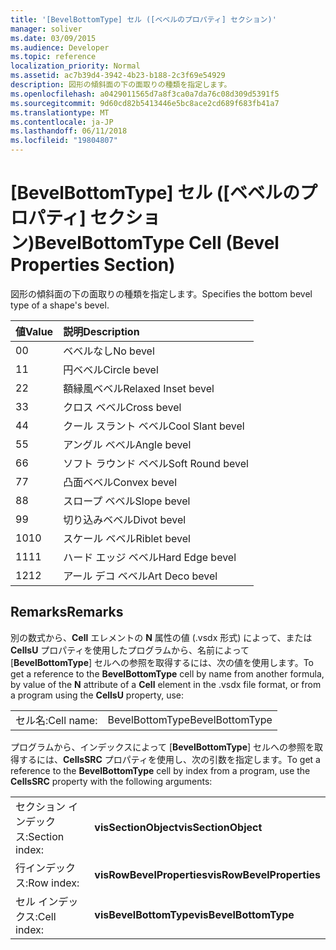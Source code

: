 ```yaml
---
title: '[BevelBottomType] セル ([ベベルのプロパティ] セクション)'
manager: soliver
ms.date: 03/09/2015
ms.audience: Developer
ms.topic: reference
localization_priority: Normal
ms.assetid: ac7b39d4-3942-4b23-b188-2c3f69e54929
description: 図形の傾斜面の下の面取りの種類を指定します。
ms.openlocfilehash: a0429011565d7a8f3ca0a7da76c08d309d5391f5
ms.sourcegitcommit: 9d60cd82b5413446e5bc8ace2cd689f683fb41a7
ms.translationtype: MT
ms.contentlocale: ja-JP
ms.lasthandoff: 06/11/2018
ms.locfileid: "19804807"
---
```

# <a name="bevelbottomtype-cell-bevel-properties-section"></a><span data-ttu-id="b5a05-103">[BevelBottomType] セル ([ベベルのプロパティ] セクション)</span><span class="sxs-lookup"><span data-stu-id="b5a05-103">BevelBottomType Cell (Bevel Properties Section)</span></span>

<span data-ttu-id="b5a05-104">図形の傾斜面の下の面取りの種類を指定します。</span><span class="sxs-lookup"><span data-stu-id="b5a05-104">Specifies the bottom bevel type of a shape's bevel.</span></span>
  
|<span data-ttu-id="b5a05-105">**値**</span><span class="sxs-lookup"><span data-stu-id="b5a05-105">**Value**</span></span>|<span data-ttu-id="b5a05-106">**説明**</span><span class="sxs-lookup"><span data-stu-id="b5a05-106">**Description**</span></span>|
|:-----|:-----|
|<span data-ttu-id="b5a05-107">0</span><span class="sxs-lookup"><span data-stu-id="b5a05-107">0</span></span>  <br/> |<span data-ttu-id="b5a05-108">ベベルなし</span><span class="sxs-lookup"><span data-stu-id="b5a05-108">No bevel</span></span>  <br/> |
|<span data-ttu-id="b5a05-109">1</span><span class="sxs-lookup"><span data-stu-id="b5a05-109">1</span></span>  <br/> |<span data-ttu-id="b5a05-110">円ベベル</span><span class="sxs-lookup"><span data-stu-id="b5a05-110">Circle bevel</span></span>  <br/> |
|<span data-ttu-id="b5a05-111">2</span><span class="sxs-lookup"><span data-stu-id="b5a05-111">2</span></span>  <br/> |<span data-ttu-id="b5a05-112">額縁風ベベル</span><span class="sxs-lookup"><span data-stu-id="b5a05-112">Relaxed Inset bevel</span></span>  <br/> |
|<span data-ttu-id="b5a05-113">3</span><span class="sxs-lookup"><span data-stu-id="b5a05-113">3</span></span>  <br/> |<span data-ttu-id="b5a05-114">クロス ベベル</span><span class="sxs-lookup"><span data-stu-id="b5a05-114">Cross bevel</span></span>  <br/> |
|<span data-ttu-id="b5a05-115">4</span><span class="sxs-lookup"><span data-stu-id="b5a05-115">4</span></span>  <br/> |<span data-ttu-id="b5a05-116">クール スラント ベベル</span><span class="sxs-lookup"><span data-stu-id="b5a05-116">Cool Slant bevel</span></span>  <br/> |
|<span data-ttu-id="b5a05-117">5</span><span class="sxs-lookup"><span data-stu-id="b5a05-117">5</span></span>  <br/> |<span data-ttu-id="b5a05-118">アングル ベベル</span><span class="sxs-lookup"><span data-stu-id="b5a05-118">Angle bevel</span></span>  <br/> |
|<span data-ttu-id="b5a05-119">6</span><span class="sxs-lookup"><span data-stu-id="b5a05-119">6</span></span>  <br/> |<span data-ttu-id="b5a05-120">ソフト ラウンド ベベル</span><span class="sxs-lookup"><span data-stu-id="b5a05-120">Soft Round bevel</span></span>  <br/> |
|<span data-ttu-id="b5a05-121">7</span><span class="sxs-lookup"><span data-stu-id="b5a05-121">7</span></span>  <br/> |<span data-ttu-id="b5a05-122">凸面ベベル</span><span class="sxs-lookup"><span data-stu-id="b5a05-122">Convex bevel</span></span>  <br/> |
|<span data-ttu-id="b5a05-123">8</span><span class="sxs-lookup"><span data-stu-id="b5a05-123">8</span></span>  <br/> |<span data-ttu-id="b5a05-124">スロープ ベベル</span><span class="sxs-lookup"><span data-stu-id="b5a05-124">Slope bevel</span></span>  <br/> |
|<span data-ttu-id="b5a05-125">9</span><span class="sxs-lookup"><span data-stu-id="b5a05-125">9</span></span>  <br/> |<span data-ttu-id="b5a05-126">切り込みベベル</span><span class="sxs-lookup"><span data-stu-id="b5a05-126">Divot bevel</span></span>  <br/> |
|<span data-ttu-id="b5a05-127">10</span><span class="sxs-lookup"><span data-stu-id="b5a05-127">10</span></span>  <br/> |<span data-ttu-id="b5a05-128">スケール ベベル</span><span class="sxs-lookup"><span data-stu-id="b5a05-128">Riblet bevel</span></span>  <br/> |
|<span data-ttu-id="b5a05-129">11</span><span class="sxs-lookup"><span data-stu-id="b5a05-129">11</span></span>  <br/> |<span data-ttu-id="b5a05-130">ハード エッジ ベベル</span><span class="sxs-lookup"><span data-stu-id="b5a05-130">Hard Edge bevel</span></span>  <br/> |
|<span data-ttu-id="b5a05-131">12</span><span class="sxs-lookup"><span data-stu-id="b5a05-131">12</span></span>  <br/> |<span data-ttu-id="b5a05-132">アール デコ ベベル</span><span class="sxs-lookup"><span data-stu-id="b5a05-132">Art Deco bevel</span></span>  <br/> |
   
## <a name="remarks"></a><span data-ttu-id="b5a05-133">Remarks</span><span class="sxs-lookup"><span data-stu-id="b5a05-133">Remarks</span></span>

<span data-ttu-id="b5a05-134">別の数式から、**Cell** エレメントの **N** 属性の値 (.vsdx 形式) によって、または**CellsU** プロパティを使用したプログラムから、名前によって [**BevelBottomType**] セルへの参照を取得するには、次の値を使用します。</span><span class="sxs-lookup"><span data-stu-id="b5a05-134">To get a reference to the **BevelBottomType** cell by name from another formula, by value of the **N** attribute of a **Cell** element in the .vsdx file format, or from a program using the **CellsU** property, use:</span></span> 
  
|||
|:-----|:-----|
| <span data-ttu-id="b5a05-135">セル名:</span><span class="sxs-lookup"><span data-stu-id="b5a05-135">Cell name:</span></span>  <br/> | <span data-ttu-id="b5a05-136">BevelBottomType</span><span class="sxs-lookup"><span data-stu-id="b5a05-136">BevelBottomType</span></span>  <br/> |
   
<span data-ttu-id="b5a05-137">プログラムから、インデックスによって [**BevelBottomType**] セルへの参照を取得するには、**CellsSRC** プロパティを使用し、次の引数を指定します。</span><span class="sxs-lookup"><span data-stu-id="b5a05-137">To get a reference to the **BevelBottomType** cell by index from a program, use the **CellsSRC** property with the following arguments:</span></span> 
  
|||
|:-----|:-----|
| <span data-ttu-id="b5a05-138">セクション インデックス:</span><span class="sxs-lookup"><span data-stu-id="b5a05-138">Section index:</span></span>  <br/> |<span data-ttu-id="b5a05-139">**visSectionObject**</span><span class="sxs-lookup"><span data-stu-id="b5a05-139">**visSectionObject**</span></span> <br/> |
| <span data-ttu-id="b5a05-140">行インデックス:</span><span class="sxs-lookup"><span data-stu-id="b5a05-140">Row index:</span></span>  <br/> |<span data-ttu-id="b5a05-141">**visRowBevelProperties**</span><span class="sxs-lookup"><span data-stu-id="b5a05-141">**visRowBevelProperties**</span></span> <br/> |
| <span data-ttu-id="b5a05-142">セル インデックス:</span><span class="sxs-lookup"><span data-stu-id="b5a05-142">Cell index:</span></span>  <br/> |<span data-ttu-id="b5a05-143">**visBevelBottomType**</span><span class="sxs-lookup"><span data-stu-id="b5a05-143">**visBevelBottomType**</span></span> <br/> |
   

